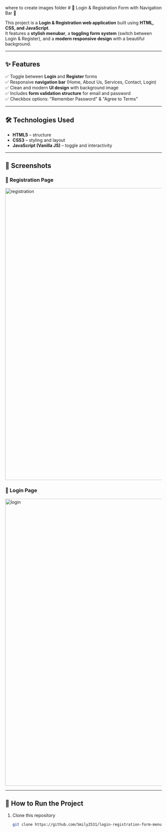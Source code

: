 where to create images folder # 🌟 Login & Registration Form with Navigation Bar 🌟  

This project is a **Login & Registration web application** built using **HTML, CSS, and JavaScript**.  
It features a **stylish menubar**, a **toggling form system** (switch between Login & Register), and a **modern responsive design** with a beautiful background.  

---

## ✨ Features  
✅ Toggle between **Login** and **Register** forms  
✅ Responsive **navigation bar** (Home, About Us, Services, Contact, Login)  
✅ Clean and modern **UI design** with background image  
✅ Includes **form validation structure** for email and password  
✅ Checkbox options: "Remember Password" & "Agree to Terms"  

---

## 🛠️ Technologies Used  
- **HTML5** – structure  
- **CSS3** – styling and layout  
- **JavaScript (Vanilla JS)** – toggle and interactivity  

---

## 📸 Screenshots  

### 🔹 Registration Page  
<img width="1842" height="935" alt="registration" src="https://github.com/user-attachments/assets/9f211c77-e817-43c9-88c2-32005ad58d6d" />


### 🔹 Login Page  
<img width="1829" height="919" alt="login" src="https://github.com/user-attachments/assets/2c30fd09-ac81-4ded-ba95-b0c93ae86053" />


---

## 🚀 How to Run the Project  
1. Clone this repository  
   ```bash
   git clone https://github.com/Smily2531/login-registration-form-menubar.git for this step by step explain
